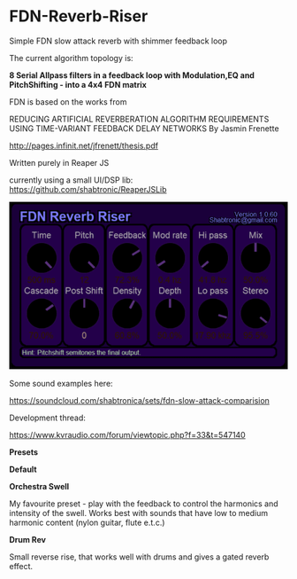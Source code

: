 # FDN-Reverb-Riser
Simple FDN slow attack reverb with shimmer feedback loop

The current algorithm topology is:

**8 Serial Allpass filters in a feedback loop with Modulation,EQ and PitchShifting - into a 4x4 FDN matrix**

FDN is based on the works from

REDUCING ARTIFICIAL REVERBERATION ALGORITHM REQUIREMENTS
USING TIME-VARIANT FEEDBACK DELAY NETWORKS
By
Jasmin Frenette 

http://pages.infinit.net/jfrenett/thesis.pdf

Written purely in Reaper JS

currently using a small UI/DSP lib: https://github.com/shabtronic/ReaperJSLib
 

![](./Images/FDN-Riser-CurrentVersion.png)


Some sound examples here:

https://soundcloud.com/shabtronica/sets/fdn-slow-attack-comparision

Development thread:

https://www.kvraudio.com/forum/viewtopic.php?f=33&t=547140

**Presets**

**Default**

**Orchestra Swell**

My favourite preset - play with the feedback to control the harmonics and intensity of the swell.
Works best with sounds that have low to medium harmonic content (nylon guitar, flute e.t.c.)

**Drum Rev**

Small reverse rise, that works well with drums and gives a gated reverb effect.

